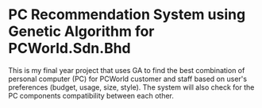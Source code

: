 # PC Recommendation System using Genetic Algorithm for PCWorld.Sdn.Bhd
This is my final year project that uses GA to find the best combination of personal computer (PC) for PCWorld customer and staff based on user's preferences (budget, usage, size, style). The system will also check for the PC components compatibility between each other.
